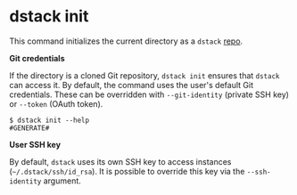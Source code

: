 # dstack init

This command initializes the current directory as a `dstack` [repo](../../../concepts/repos.md).

**Git credentials**

If the directory is a cloned Git repository, `dstack init` ensures that `dstack` can access it.
By default, the command uses the user's default Git credentials. These can be overridden with 
`--git-identity` (private SSH key) or `--token` (OAuth token).

<div class="termy">

```shell
$ dstack init --help
#GENERATE#
```

</div>

**User SSH key**

By default, `dstack` uses its own SSH key to access instances (`~/.dstack/ssh/id_rsa`). 
It is possible to override this key via the `--ssh-identity` argument.

[//]: # (TODO: Mention that it's optional, provide reference to `dstack apply`)
